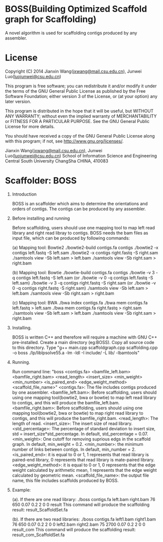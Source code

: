 # BOSS(Building Optimized Scaffold graph for Scaffolding)

A novel algorithm is used for scaffolding contigs produced by any assembler. 

License
=========

Copyright (C) 2014 Jianxin Wang(jxwang@mail.csu.edu.cn), Junwei Luo(luojunwei@csu.edu.cn)

This program is free software; you can redistribute it and/or
modify it under the terms of the GNU General Public License
as published by the Free Software Foundation; either version 3
of the License, or (at your option) any later version.

This program is distributed in the hope that it will be useful,
but WITHOUT ANY WARRANTY; without even the implied warranty of
MERCHANTABILITY or FITNESS FOR A PARTICULAR PURPOSE.  See the
GNU General Public License for more details.

You should have received a copy of the GNU General Public License
along with this program; if not, see <http://www.gnu.org/licenses/>.

Jianxin Wang(jxwang@mail.csu.edu.cn), Junwei Luo(luojunwei@csu.edu.cn)
School of Information Science and Engineering
Central South University
ChangSha
CHINA, 410083


Scaffolder: BOSS
=================

1) Introduction

	BOSS is an scaffolder which aims to determine the orientations and orders of contigs. 
	The contigs can be produced by any assembler.

2) Before installing and running
	
	Before scaffolding, users should use one mapping tool to map left read library and right read libray to contigs.
	BOSS needs the bam files as input file, which can be produced by following commands:
	
	(a) Mapping tool: Bowtie2
	./bowtie2-build contigs.fa contigs
	./bowtie2 -x contigs left.fastq -S left.sam
	./bowtie2 -x contigs right.fastq -S right.sam
	./samtools view -Sb left.sam > left.bam
	./samtools view -Sb right.sam > right.bam
	
	(b) Mapping tool: Bowtie
	./bowtie-build contigs.fa contigs
	./bowtie -v 3 -q contigs left.fastq -S left.sam (or ./bowtie -v 0 -q contigs left.fastq -S left.sam)
	./bowtie -v 3 -q contigs right.fastq -S right.sam (or ./bowtie -v 0 -q contigs right.fastq -S right.sam)
	./samtools view -Sb left.sam > left.bam
	./samtools view -Sb right.sam > right.bam
	
	(c) Mapping tool: BWA
	./bwa index contigs.fa
	./bwa mem contigs.fa left.fastq > left.sam
	./bwa mem contigs.fa right.fastq > right.sam
	./samtools view -Sb left.sam > left.bam
	./samtools view -Sb right.sam > right.bam

3) Installing.

	BOSS is written C++ and therefore will require a machine with GNU C++ pre-installed.
	Create a main directory (eg:BOSS). Copy all source code to this directory.
	Type "g++ main.cpp scaffoldgraph.cpp scaffolding.cpp -o boss ./lp/liblpsolve55.a -lm -ldl -I include/ -L lib/ -lbamtools" 

4) Running.

	Run command line: 
	"boss <contigs.fa> <bamfile_left.bam> <bamfile_right.bam> <read_length> <insert_size> <std> <min_weight> <min_number> <is_paired_end> <edge_weight_method> <scaffold_file_name>"
	<contigs.fa>: 
		The file includes contigs produced by one assembler.
	<bamfile_left.bam>:
		Before scaffolding, users should using one mapping tool(bowtie2, bwa or bowtie) to map left read library to contigs, and this will produce the bamfile_left.bam.
	<bamfile_right.bam>:
		Before scaffolding, users should using one mapping tool(bowtie2, bwa or bowtie) to map right read library to contigs, and this will produce the bamfile_right.bam.
	<read_length>: 
		The length of read.
	<insert_size>: 
		The insert size of read library.
	<std_percentage>: 
		The percentage of standard deviation to insert size, std = insert_size*std_percentage. In default, std_percentage = 0.07.
	<min_weight>: 
		One cutoff for removing suprious edgs in the scaffold graph. In default, min_weight = 0.2.
	<min_number>: 
		the minimum number of links between contigs. In default, min_number = 2.
	<is_paired_end>: 
		it is equal to 0 or 1, 1 represents that read library is paired-end library, 0 represents that read library is mate-paired library.
	<edge_weight_method>: 
		it is equal to 0 or 1, 0 represents that the edge weight calculated by arithmetic mean, 1 represents that the edge weight calculated by geometric mean.
	<scaffold_file_name>: 
		the output file name, this file includes scaffolds produced by BOSS. 

5) Example:

	(a). If there are one read library:
	./boss contigs.fa left.bam right.bam 76 650 0.07 0.2 2 0 0 result
	This command will produce the scaffolding result: result_ScaffoldSet.fa
	
	(b). If there are two read libraries:
	./boss contigs.fa left1.bam right1.bam 76 650 0.07 0.2 2 0 0 left2.bam right2.bam 75 2700 0.07 0.2 2 0 0 result_com
	This command will produce the scaffolding result: result_com_ScaffoldSet.fa
	